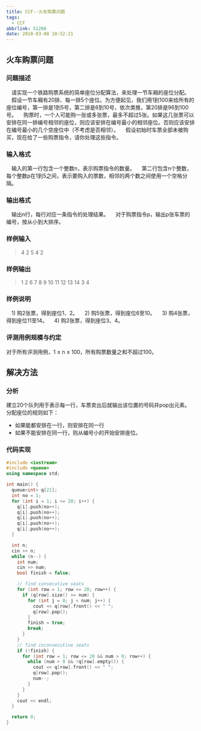 ```yaml
---
title: CCF--火车购票问题
tags:
  - CCF
abbrlink: 51266
date: 2018-03-08 10:52:21
---
```

## 火车购票问题
### 问题描述
&emsp;请实现一个铁路购票系统的简单座位分配算法，来处理一节车厢的座位分配。
&emsp;假设一节车厢有20排、每一排5个座位。为方便起见，我们用1到100来给所有的座位编号，第一排是1到5号，第二排是6到10号，依次类推，第20排是96到100号。
&emsp;购票时，一个人可能购一张或多张票，最多不超过5张。如果这几张票可以安排在同一排编号相邻的座位，则应该安排在编号最小的相邻座位。否则应该安排在编号最小的几个空座位中（不考虑是否相邻）。
&emsp;假设初始时车票全部未被购买，现在给了一些购票指令，请你处理这些指令。
<!-- more -->

### 输入格式
&emsp;输入的第一行包含一个整数n，表示购票指令的数量。
&emsp;第二行包含n个整数，每个整数p在1到5之间，表示要购入的票数，相邻的两个数之间使用一个空格分隔。

### 输出格式
&emsp;输出n行，每行对应一条指令的处理结果。
&emsp;对于购票指令p，输出p张车票的编号，按从小到大排序。

### 样例输入
> 4
> 2 5 4 2

### 样例输出
> 1 2
> 6 7 8 9 10
> 11 12 13 14
> 3 4

### 样例说明
&emsp;1) 购2张票，得到座位1、2。
&emsp;2) 购5张票，得到座位6至10。
&emsp;3) 购4张票，得到座位11至14。
&emsp;4) 购2张票，得到座位3、4。

### 评测用例规模与约定
对于所有评测用例，1 ≤ n ≤ 100，所有购票数量之和不超过100。

## 解决方法
### 分析
建立20个队列用于表示每一行，车票卖出后就输出该位置的号码并pop出元素。分配座位的规则如下：
  + 如果能都安排在一行，则安排在同一行
  + 如果不能安排在同一行，则从编号小的开始安排座位。

### 代码实现
```C++
#include <iostream>
#include <queue>
using namespace std;

int main() {
  queue<int> q[21];
  int no = 1;
  for (int i = 1; i <= 20; i++) {
    q[i].push(no++);
    q[i].push(no++);
    q[i].push(no++);
    q[i].push(no++);
    q[i].push(no++);
  }

  int n;
  cin >> n;
  while (n--) {
    int num;
    cin >> num;
    bool finish = false;

    // find consecutive seats
    for (int row = 1; row <= 20; row++) {
      if (q[row].size() >= num) {
        for (int j = 0; j < num; j++) {
          cout << q[row].front() << " ";
          q[row].pop();
        }
        finish = true;
        break;
      }
    }
    // find inconsecutive seats
    if (!finish) {
      for (int row = 1; row <= 20 && num > 0; row++) {
        while (num > 0 && !q[row].empty()) {
          cout << q[row].front() << " ";
          q[row].pop();
          num--;
        }
      }
    }
    cout << endl;
  }

  return 0;
}
```
